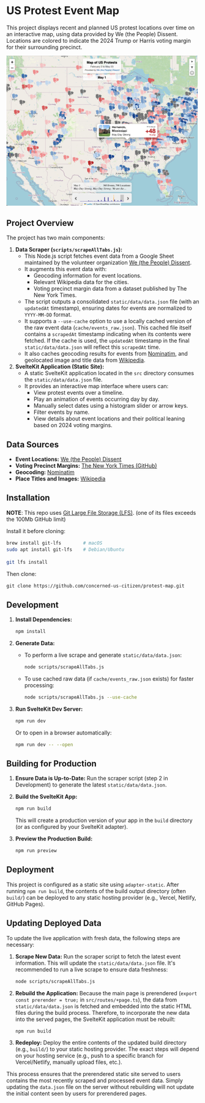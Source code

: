 # US Protest Event Map

This project displays recent and planned US protest locations over time on an interactive map, using data provided by We (the People) Dissent. Locations are colored to indicate the 2024 Trump or Harris voting margin for their surrounding precinct.

<img src="static/desktop-screenshot.png" width="500">

## Project Overview

The project has two main components:

1.  **Data Scraper (`scripts/scrapeAllTabs.js`):**
    *   This Node.js script fetches event data from a Google Sheet maintained by the volunteer organization [We (the People) Dissent](https://docs.google.com/spreadsheets/d/1f-30Rsg6N_ONQAulO-yVXTKpZxXchRRB2kD3Zhkpe_A/preview#gid=1269890748).
    *   It augments this event data with:
        *   Geocoding information for event locations.
        *   Relevant Wikipedia data for the cities.
        *   Voting precinct margin data from a dataset published by The New York Times.
    *   The script outputs a consolidated `static/data/data.json` file (with an `updatedAt` timestamp), ensuring dates for events are normalized to `YYYY-MM-DD` format.
    *   It supports a `--use-cache` option to use a locally cached version of the raw event data (`cache/events_raw.json`). This cached file itself contains a `scrapedAt` timestamp indicating when its contents were fetched. If the cache is used, the `updatedAt` timestamp in the final `static/data/data.json` will reflect this `scrapedAt` time.
    * It also caches geocoding results for events from [Nominatim](https://nominatim.openstreetmap.org), and geolocated image and title data from [Wikipedia](https://wikipedia.org). 
2.  **SvelteKit Application (Static Site):**
    *   A static SvelteKit application located in the `src` directory consumes the `static/data/data.json` file.
    *   It provides an interactive map interface where users can:
        *   View protest events over a timeline.
        *   Play an animation of events occurring day by day.
        *   Manually select dates using a histogram slider or arrow keys.
        *   Filter events by name.
        *   View details about event locations and their political leaning based on 2024 voting margins.

## Data Sources

*   **Event Locations:** [We (the People) Dissent](https://docs.google.com/spreadsheets/d/1f-30Rsg6N_ONQAulO-yVXTKpZxXchRRB2kD3Zhkpe_A/preview#gid=1269890748)
*   **Voting Precinct Margins:** [The New York Times (GitHub)](https://github.com/nytimes/presidential-precinct-map-2024)
*   **Geocoding:**  [Nominatim](https://nominatim.openstreetmap.org) 
*   **Place Titles and Images:** [Wikipedia](https://wikipedia.org)

## Installation

**NOTE**: This repo uses [Git Large File Storage (LFS)](https://git-lfs.github.com/). (one of its files exceeds the 100Mb GitHub limit)

Install it before cloning:

```bash
brew install git-lfs        # macOS
sudo apt install git-lfs    # Debian/Ubuntu

git lfs install
```

Then clone:
```
git clone https://github.com/concerned-us-citizen/protest-map.git
```

## Development

1.  **Install Dependencies:**
    ```bash
    npm install
    ```

2.  **Generate Data:**
    *   To perform a live scrape and generate `static/data/data.json`:
        ```bash
        node scripts/scrapeAllTabs.js
        ```
    *   To use cached raw data (if `cache/events_raw.json` exists) for faster processing:
        ```bash
        node scripts/scrapeAllTabs.js --use-cache
        ```

3.  **Run SvelteKit Dev Server:**
    ```bash
    npm run dev
    ```
    Or to open in a browser automatically:
    ```bash
    npm run dev -- --open
    ```

## Building for Production

1.  **Ensure Data is Up-to-Date:** Run the scraper script (step 2 in Development) to generate the latest `static/data/data.json`.
2.  **Build the SvelteKit App:**
    ```bash
    npm run build
    ```
    This will create a production version of your app in the `build` directory (or as configured by your SvelteKit adapter).

3.  **Preview the Production Build:**
    ```bash
    npm run preview
    ```

## Deployment

This project is configured as a static site using `adapter-static`. After running `npm run build`, the contents of the build output directory (often `build/`) can be deployed to any static hosting provider (e.g., Vercel, Netlify, GitHub Pages).

## Updating Deployed Data

To update the live application with fresh data, the following steps are necessary:

1.  **Scrape New Data:** Run the scraper script to fetch the latest event information. This will update the `static/data/data.json` file. It's recommended to run a live scrape to ensure data freshness:
    ```bash
    node scripts/scrapeAllTabs.js
    ```
2.  **Rebuild the Application:** Because the main page is prerendered (`export const prerender = true;` in `src/routes/+page.ts`), the data from `static/data/data.json` is fetched and embedded into the static HTML files during the build process. Therefore, to incorporate the new data into the served pages, the SvelteKit application must be rebuilt:
    ```bash
    npm run build
    ```
3.  **Redeploy:** Deploy the entire contents of the updated build directory (e.g., `build/`) to your static hosting provider. The exact steps will depend on your hosting service (e.g., push to a specific branch for Vercel/Netlify, manually upload files, etc.).

This process ensures that the prerendered static site served to users contains the most recently scraped and processed event data. Simply updating the `data.json` file on the server without rebuilding will not update the initial content seen by users for prerendered pages.
